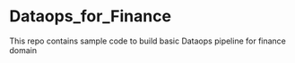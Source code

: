 # Dataops_for_Finance
This repo contains sample code to build basic Dataops pipeline for finance domain
